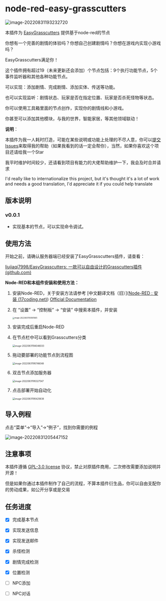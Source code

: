 # node-red-easy-grasscutters 

![image-20220831193232720](https://raw.githubusercontent.com/liujiaqi7998/GraphicBed/main/img/202208311932848.png)

本插件为 [EasyGrasscutters](https://github.com/liujiaqi7998/EasyGrasscutters) 提供基于node-red的节点

你想有一个完善的剧情的体验吗？你想自己创建剧情吗？你想在游戏内实现小游戏吗？

EasyGrasscutters满足你！

这个插件拥有超过19（未来更新还会添加）个节点包括：9个执行功能节点，5个事件监听器和其他各种功能节点。

可以实现：添加剧情、完成剧情、添加实体、传送等功能。

也可以实现监听：剧情状态、玩家是否在指定位置、玩家是否杀死怪物等状态。

你可以使用工具箱里面的节点创作，实现你的剧情线和小游戏。

你甚至可以添加其他模块，与我的世界，智能家居，等其他领域联动！

**说明**：

本插件为我一人耗时打造，可能在某些说明或功能上处理的不尽人意，你可以[提交Issues](https://github.com/liujiaqi7998/node-red-easy-grasscutters/issues)来取得我的帮助（如果我看到的话一定会帮你），当然，如果你喜欢这个项目还请给我一个Star

我平时维护时间较少，还请看到项目有能力的大佬帮助维护一下，我会及时合并请求

I'd really like to internationalize this project, but it's thought it's a lot of work and needs a good translation, I'd appreciate it if you could help translate

## 版本说明

### v0.0.1
* 实现基本的节点，可以实现命令调试。



## 使用方法

开始之前，请确认服务器端已经安装了EasyGrasscutters插件，请查看：

[liujiaqi7998/EasyGrasscutters: 一款可以自由设计的Grasscutters插件 (github.com)](https://github.com/liujiaqi7998/EasyGrasscutters)

**Node-RED和本组件安装和使用方法：**

1. 安装Node-RED，关于安装方法请参考   [中文翻译文档（旧）]([Node-RED : 安装 (17coding.net)](https://nodered.17coding.net/docs/getting-started/installation))  [Official Documentation](https://nodered.org/docs/getting-started/local)

2. 在 “设置” -> “控制板” -> “安装” 中搜索本插件，并安装

   <img src="https://raw.githubusercontent.com/liujiaqi7998/GraphicBed/main/img/202208311939799.png" alt="image-20220831193901665" style="zoom:40%;" />

3. 安装完成后重启Node-RED

4. 在节点栏中可以看到Grasscutters分类

   <img src="https://raw.githubusercontent.com/liujiaqi7998/GraphicBed/main/img/202208311940143.png" alt="image-20220831194046033" style="zoom: 50%;" />

5. 拖动要部署的功能节点到流程图

   <img src="https://raw.githubusercontent.com/liujiaqi7998/GraphicBed/main/img/202208311957140.png" alt="image-20220831195746048" style="zoom:50%;" />

6. 双击节点添加服务器

   <img src="https://raw.githubusercontent.com/liujiaqi7998/GraphicBed/main/img/202208311953680.png" alt="image-20220831195327547" style="zoom: 50%;" />

7. 点击部署开始自动化

   <img src="https://raw.githubusercontent.com/liujiaqi7998/GraphicBed/main/img/202208311954720.png" alt="image-20220831195425638" style="zoom:50%;" />

## 导入例程

点击“菜单”->“导入”->“例子”，找到你需要的例程

![image-20220831205447152](https://raw.githubusercontent.com/liujiaqi7998/GraphicBed/main/img/202208312054362.png)

## 注意事项

本插件遵循 [GPL-3.0 license](https://github.com/liujiaqi7998/EasyGrasscutters/blob/master/LICENSE) 协议，禁止对原插件商用，二次修改需要添加说明并开源！

但是如果你通过本插件制作了自己的流程，不算本插件衍生品，你可以自由支配你的劳动成果，如公开分享或是交易



## 任务进度

- [x] 完成基本节点

- [x] 实现发送信息

- [x] 实现发送邮件

- [x] 杀怪检测

- [x] 剧情完成检测

- [x] 位置检测

- [ ] NPC添加

- [ ] NPC对话
